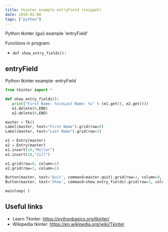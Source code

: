 ```yaml
---
title: tkinter example entryField (snippet)
date: 2019-02-08
tags: ["python"]
---
```

Python tkinter (gui) example 'entryField'

Functions in program: 
* `def show_entry_fields():`

## entryField

Python tkinter example: entryField

```python
from tkinter import *

def show_entry_fields():
   print("First Name: %s\nLast Name: %s" % (e1.get(), e2.get()))
   e1.delete(0,END)
   e2.delete(0,END)

master = Tk()
Label(master, text="First Name").grid(row=0)
Label(master, text="Last Name").grid(row=1)

e1 = Entry(master)
e2 = Entry(master)
e1.insert(10,"Miller")
e2.insert(10,"Jill")

e1.grid(row=0, column=1)
e2.grid(row=1, column=1)

Button(master, text='Quit', command=master.quit).grid(row=3, column=0, sticky=W, pady=4)
Button(master, text='Show', command=show_entry_fields).grid(row=3, column=1, sticky=W, pady=4)

mainloop( )

```

## Useful links

- Learn Tkinter: https://pythonbasics.org/tkinter/
- Wikipedia tkinter: https://en.wikipedia.org/wiki/Tkinter
